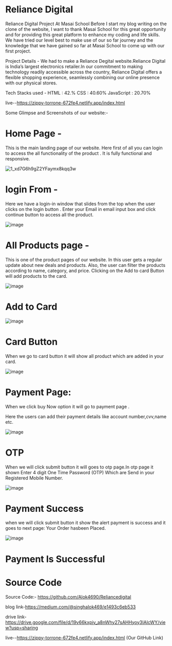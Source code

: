 
# Reliance Digital

Reliance Digital Project At Masai School
Before I start my blog writing on the clone of the website, I want to thank Masai School for this great opportunity and for providing this great platform to enhance my coding and life skills.
We have tried our level best to make use of our so far journey and the knowledge that we have gained so far at Masai School to come up with our first project.

Project Details -
We had to make a Reliance Degital website.Reliance Digital is India’s largest electronics retailer.In our commitment to making technology readily accessible across the country, Reliance Digital offers a flexible shopping experience, seamlessly combining our online presence with our physical stores.

Tech Stacks used -
HTML : 42.%
CSS : 40.60%
JavaScript : 20.70%

live--https://zippy-torrone-672fe4.netlify.app/index.html

Some Glimpse and Screenshots of our website:-

# Home Page -

This is the main landing page of our website. Here first of all you can login to access the all functionality of the product .
It is fully functional and responsive.

![1_xd7G6h9gZ2YFaymx8kqq3w](https://user-images.githubusercontent.com/99985669/192937296-d5c929ff-37f6-4750-9d83-63a3f0558849.png)


# login From -

Here we have a login-in window that slides from the top when the user clicks on the login button .
Enter your Email in email input box and click continue button to access all the product.

![image](https://user-images.githubusercontent.com/99985669/192937990-23ffafbd-d20c-469f-96da-fcc08ad03a18.png)

# All Products page -

This is one of the product pages of our website.
In this user gets a regular update about new deals and products.
Also, the user can filter the products according to name, category, and price.
Clicking on the Add to card Button will add products to the card.

![image](https://user-images.githubusercontent.com/99985669/192938036-b950e6cc-43e2-482c-bab4-62558042a165.png)

# Add to Card


![image](https://user-images.githubusercontent.com/99985669/192938076-7383a249-93c4-4139-bf2c-66af08938d12.png)


# Card Button
When we go to card button it will show all product which are added in your card.

![image](https://user-images.githubusercontent.com/99985669/192938135-0944c9d4-30bf-47d5-94d9-f92b997eb54b.png)

# Payment Page:
When we click buy Now option it will go to payment page .

Here the users can add their payment details like account number,cvv,name etc.

![image](https://user-images.githubusercontent.com/99985669/192938173-0254914e-aaf7-4fad-9dc6-9806b564ad3b.png)


# OTP
When we will click submit button it will goes to otp page.In otp page it shown Enter 4 digit One Time Password (OTP) Which are Send in your Registered Mobile Number.

![image](https://user-images.githubusercontent.com/99985669/192938215-ccb9fc64-0b2c-41e8-a9bf-3c86804964ed.png)


# Payment Success
when we will click submit button it show the alert payment is success and it goes to next page: Your Order hasbeen Placed.

![image](https://user-images.githubusercontent.com/99985669/192938235-d2f2258e-cba8-47b5-bb32-2fd408191cb1.png)


# Payment Is Successful

# Source Code
Source Code:- https://github.com/Alok4690/Reliancedigital

blog link-https://medium.com/@singhalok469/e1493c6eb533

drive link-https://drive.google.com/file/d/19v66kxpjy_a8nWhy27sAHHyoy3IAIcWY/view?usp=sharing

live--https://zippy-torrone-672fe4.netlify.app/index.html
(Our GitHub Link)
